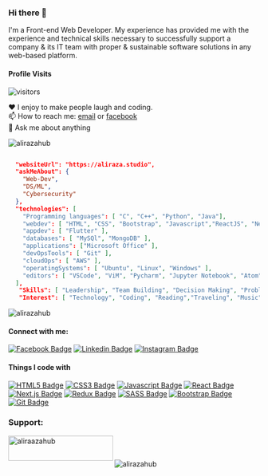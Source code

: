 ### Hi there 👋

I'm a Front-end Web Developer. My experience has provided me with the experience and technical skills necessary to successfully support a company & its IT team with proper & sustainable software solutions in any web-based platform.


#### Profile Visits

![visitors](https://visitor-badge.glitch.me/badge?page_id=alirazahub)


♥️ I enjoy to make people laugh and coding. <br/>
📫 How to reach me: [email](aliraza.ar7785@gmail.com) or [facebook](https://www.facebook.com/profile.php?id=100007359797384) <br/>
💬 Ask me about anything <br/>


<p><img align="center" src="https://github-readme-stats.vercel.app/api/top-langs?username=alirazahub&show_icons=true&locale=en&layout=compact" alt="alirazahub" /></p>

```json

  "websiteUrl": "https://aliraza.studio",
  "askMeAbout": {
    "Web-Dev", 
    "DS/ML",
    "Cybersecurity"
  },
  "technologies": [
    "Programming languages": [ "C", "C++", "Python", "Java"],
    "webdev": [ "HTML", "CSS", "Bootstrap", "Javascript","ReactJS", "NextJS", "Material-UI" ],
    "appdev": [ "Flutter" ],
    "databases": [ "MySQl", "MongoDB" ],
    "applications": ["Microsoft Office" ],
    "devOpsTools": [ "Git" ],
    "cloudOps": [ "AWS" ],
    "operatingSystems": [ "Ubuntu", "Linux", "Windows" ],
    "editors": [ "VSCode", "ViM", "Pycharm", "Jupyter Notebook", "Atom", "Notepad++" ]
  ],
   "Skills": [ "Leadership", "Team Building", "Decision Making", "Problem Solving", "Time Management", "Quick Learner"],
   "Interest": [ "Technology", "Coding", "Reading","Traveling", "Music", "Cricket" ]


```
<img align="center" src="https://github-readme-stats.vercel.app/api?username=alirazahub&show_icons=true&locale=en" alt="alirazahub" /></p>

#### Connect with me:

[![Facebook Badge](https://img.shields.io/badge/Facebook-1877F2?style=for-the-badge&logo=facebook&logoColor=white)](https://www.facebook.com/profile.php?id=100007359797384) [![Linkedin Badge](https://img.shields.io/badge/LinkedIn-0077B5?style=for-the-badge&logo=linkedin&logoColor=white)](https://www.linkedin.com/in/ali-raza-45baa1201/) [![Instagram Badge](https://img.shields.io/badge/Instagram-E4405F?style=for-the-badge&logo=instagram&logoColor=white)](https://instagram.com/00_aliraza)


#### Things I code with

[![HTML5 Badge](https://img.shields.io/badge/HTML5-E34F26?style=for-the-badge&logo=html5&logoColor=white)](#)  [![CSS3 Badge](https://img.shields.io/badge/CSS3-1572B6?style=for-the-badge&logo=css3&logoColor=white)](#) [![Javascript Badge](https://img.shields.io/badge/-Javascript-F0DB4F?style=for-the-badge&labelColor=black&logo=javascript&logoColor=F0DB4F)](#)  [![React Badge](https://img.shields.io/badge/-React-61DBFB?style=for-the-badge&labelColor=black&logo=react&logoColor=61DBFB)](#) [![Next.js Badge](https://img.shields.io/badge/next.js-000000?style=for-the-badge&logo=nextdotjs&logoColor=white)](#) [![Redux Badge](https://img.shields.io/badge/Redux-593D88?style=for-the-badge&logo=redux&logoColor=white)](#)  [![SASS Badge](https://img.shields.io/badge/Sass-CC6699?style=for-the-badge&logo=sass&logoColor=white)](#)  [![Bootstrap Badge](https://img.shields.io/badge/Bootstrap-563D7C?style=for-the-badge&logo=bootstrap&logoColor=white)](#)  [![Git Badge](https://img.shields.io/badge/Git-F05032?style=for-the-badge&logo=git&logoColor=white)](#)




<h3 align="left">Support:</h3>
<p><a href="https://www.buymeacoffee.com/aliraazahub"> <img align="left" src="https://cdn.buymeacoffee.com/buttons/v2/default-yellow.png" height="50" width="210" alt="aliraazahub" /></a></p><br><br>




<p><img align="center" src="https://github-readme-streak-stats.herokuapp.com/?user=alirazahub&" alt="alirazahub" /></p>
